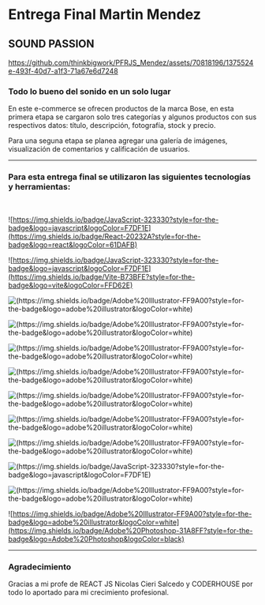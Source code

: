 
<h1> Entrega Final Martin Mendez</h1>

<h2> 	SOUND PASSION   </h2>




https://github.com/thinkbigwork/PFRJS_Mendez/assets/70818196/1375524e-493f-40d7-a1f3-71a67e6d7248





<h3> Todo lo bueno del sonido en un solo lugar</h3>

<p> En este e-commerce se ofrecen productos de la marca Bose, en esta primera etapa se cargaron solo tres categorías y algunos productos con sus respectivos datos: título, descripción, fotografía, stock y precio.

Para una seguna etapa se planea agregar una galería de imágenes, visualización de comentarios y calificación de usuarios. </p>



---------


<h3> Para esta entrega final se utilizaron las siguientes tecnologías y herramientas:</h3><br>

![https://img.shields.io/badge/JavaScript-323330?style=for-the-badge&logo=javascript&logoColor=F7DF1E](https://img.shields.io/badge/React-20232A?style=for-the-badge&logo=react&logoColor=61DAFB)

![https://img.shields.io/badge/JavaScript-323330?style=for-the-badge&logo=javascript&logoColor=F7DF1E](https://img.shields.io/badge/Vite-B73BFE?style=for-the-badge&logo=vite&logoColor=FFD62E)

![(https://img.shields.io/badge/Adobe%20Illustrator-FF9A00?style=for-the-badge&logo=adobe%20illustrator&logoColor=white)](https://img.shields.io/badge/Node.js-339933?style=for-the-badge&logo=nodedotjs&logoColor=white)

![(https://img.shields.io/badge/Adobe%20Illustrator-FF9A00?style=for-the-badge&logo=adobe%20illustrator&logoColor=white)](https://img.shields.io/badge/CSS3-1572B6?style=for-the-badge&logo=css3&logoColor=white)

![(https://img.shields.io/badge/Adobe%20Illustrator-FF9A00?style=for-the-badge&logo=adobe%20illustrator&logoColor=white)](https://img.shields.io/badge/HTML5-E34F26?style=for-the-badge&logo=html5&logoColor=white)
 
![(https://img.shields.io/badge/Adobe%20Illustrator-FF9A00?style=for-the-badge&logo=adobe%20illustrator&logoColor=white)](https://img.shields.io/badge/Sass-CC6699?style=for-the-badge&logo=sass&logoColor=white)

![(https://img.shields.io/badge/Adobe%20Illustrator-FF9A00?style=for-the-badge&logo=adobe%20illustrator&logoColor=white)](https://img.shields.io/badge/Visual_Studio_Code-0078D4?style=for-the-badge&logo=visual%20studio%20code&logoColor=white)

![(https://img.shields.io/badge/Adobe%20Illustrator-FF9A00?style=for-the-badge&logo=adobe%20illustrator&logoColor=white)](https://img.shields.io/badge/GitHub-100000?style=for-the-badge&logo=github&logoColor=white)

![(https://img.shields.io/badge/Adobe%20Illustrator-FF9A00?style=for-the-badge&logo=adobe%20illustrator&logoColor=white)](https://img.shields.io/badge/GIT-E44C30?style=for-the-badge&logo=git&logoColor=white)

![(https://img.shields.io/badge/JavaScript-323330?style=for-the-badge&logo=javascript&logoColor=F7DF1E)](https://img.shields.io/badge/JavaScript-323330?style=for-the-badge&logo=javascript&logoColor=F7DF1E)

![(https://img.shields.io/badge/Adobe%20Illustrator-FF9A00?style=for-the-badge&logo=adobe%20illustrator&logoColor=white)](https://img.shields.io/badge/Bootstrap-563D7C?style=for-the-badge&logo=bootstrap&logoColor=white)

![https://img.shields.io/badge/Adobe%20Illustrator-FF9A00?style=for-the-badge&logo=adobe%20illustrator&logoColor=white](https://img.shields.io/badge/Adobe%20Photoshop-31A8FF?style=for-the-badge&logo=Adobe%20Photoshop&logoColor=black)
 

------------
  
 <h3> Agradecimiento </h3> 
 <p>Gracias a mi profe de REACT JS Nicolas Cieri Salcedo y CODERHOUSE por todo lo aportado para mi crecimiento profesional.</p>
 
